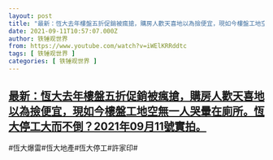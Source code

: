 ```yaml
---
layout: post
title: "最新：恆大去年樓盤五折促銷被瘋搶，購房人歡天喜地以為撿便宜，現如今樓盤工地空無一人哭暈在廁所。恆大停工大而不倒？2021年09月11號實拍。"
date: 2021-09-11T10:57:07.000Z
author: 铁锤观世界
from: https://www.youtube.com/watch?v=iWElKRRddtc
tags: [ 铁锤观世界 ]
categories: [ 铁锤观世界 ]
---
```

<!--1631357827000-->
[最新：恆大去年樓盤五折促銷被瘋搶，購房人歡天喜地以為撿便宜，現如今樓盤工地空無一人哭暈在廁所。恆大停工大而不倒？2021年09月11號實拍。](https://www.youtube.com/watch?v=iWElKRRddtc)
------

<div>
#恆大爆雷#恆大地產#恆大停工#許家印#
</div>
